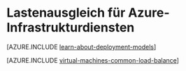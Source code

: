 <properties
    pageTitle="Lastenausgleich für Infrastrukturdienste | Microsoft Azure"
    description="Beschreibt die zwei Typen von Lastenausgleich von Azure unterstützt: Lastenausgleich für Cloud Services und Azure Datenverkehr Manager für Client-Verkehr zu laden."
    services="load-balancer"
    documentationCenter=""
    authors="sdwheeler"
    manager="carmonm"
    editor=""/>

<tags
    ms.service="load-balancer"
    ms.workload="infrastructure-services"
    ms.tgt_pltfrm="vm-windows"
    ms.devlang="na"
    ms.topic="article"
    ms.date="02/02/2016"
    ms.author="sewhee"/>

# <a name="load-balancing-for-azure-infrastructure-services"></a>Lastenausgleich für Azure-Infrastrukturdiensten

[AZURE.INCLUDE [learn-about-deployment-models](../../includes/learn-about-deployment-models-both-include.md)]

[AZURE.INCLUDE [virtual-machines-common-load-balance](../../includes/virtual-machines-common-load-balance.md)]
